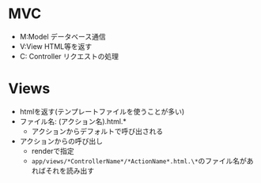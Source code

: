 # MVC #

* M:Model データベース通信
* V:View HTML等を返す
* C: Controller リクエストの処理

# Views

* htmlを返す(テンプレートファイルを使うことが多い)
* ファイル名: (アクション名).html.\*
    - アクションからデフォルトで呼び出される
* アクションからの呼び出し
    * renderで指定
    * `app/views/*ControllerName*/*ActionName*.html.\*`のファイル名があればそれを読み出す

<!-- # config/routes.rb -->

